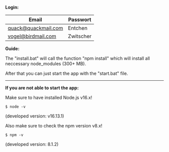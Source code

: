 **Login:**

| Email               | Passwort  |
|---------------------|-----------|
| quack@quackmail.com | Entchen   |
| vogel@birdmail.com  | Zwitscher |


**Guide:**

The "install.bat" will call the function "npm install" which will install all neccessary node_modules (300+ MB).

After that you can just start the app with the "start.bat" file.

------

**If you are not able to start the app:**

Make sure to have installed Node.js v16.x!

```$ node -v```

(developed version: v16.13.1)

Also make sure to check the npm version v8.x!

```$ npm -v```

(developed version: 8.1.2)

